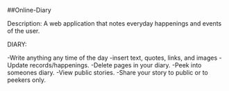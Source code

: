 ##Online-Diary

Description:
         A web application that notes everyday happenings and events of the user.

DIARY:

-Write anything any time of the day -insert text, quotes, links, and images
-Update records/happenings.
-Delete pages in your diary.
-Peek into someones diary.
-View public stories.
-Share your story to public or to peekers only.
